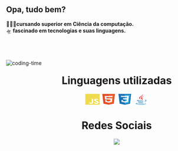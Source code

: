 ##  Opa, tudo bem? 
🧑🏻‍💻<b>cursando superior em Ciência da computação. </b>
<br>
🛸 <b>fascinado em tecnologias e suas linguagens. </b>

<br>


<br>
<div align="center">
   <div style="display: inline_block"><br>
     <img align="left" height="250" alt="coding-time" src="https://camo.githubusercontent.com/cae12fddd9d6982901d82580bdf321d81fb299141098ca1c2d4891870827bf17/68747470733a2f2f6d69726f2e6d656469756d2e636f6d2f6d61782f313336302f302a37513379765349765f7430696f4a2d5a2e676966">
     <h1 align="center">Linguagens utilizadas</h1>
     <img align="center" height="30" width="40" alt="js-icon" src="https://raw.githubusercontent.com/devicons/devicon/master/icons/javascript/javascript-plain.svg">
     <img align="center" height="30" width="40" alt="html-icon" src="https://raw.githubusercontent.com/devicons/devicon/master/icons/html5/html5-original.svg">
     <img align="center" height="30" width="40" alt="css-icon" src="https://raw.githubusercontent.com/devicons/devicon/master/icons/css3/css3-original.svg">
     <img align="center" height="30" width="40" alt="java-icon" src="https://raw.githubusercontent.com/devicons/devicon/master/icons/java/java-original.svg">
   </div>
 
 
   <h1 align="center">Redes Sociais</h1>
     <a href = "mailto: miguelaguiar812@gmail.com">
   
<img width="30" src="https://cdn-icons-png.flaticon.com/512/281/281786.png?w=740&t=st=1668546560~exp=1668547160~hmac=e3e8fb65c298958aa2d530dbc0c390f73c899c6de55e1786e13e6762073d641e">
     </a>
     <a href = "https://www.linkedin.com/in/miguel-henrique-377b00214/">
    
  

</div>
  
